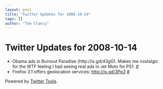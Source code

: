 ```yaml
---
layout: post
title: "Twitter Updates for 2008-10-14"
tags: []
author: "Tom Clancy"
---
```


# Twitter Updates for 2008-10-14

<ul>
	<li>Obama ads in Burnout Paradise (http://is.gd/43gG). Makes me nostalgic for the WTF feeling I had seeing real ads in Jet Moto for PS1. <a href="http://twitter.com/tclancy/statuses/959459048">#</a></li>
	<li>Firefox 3.1 offers geolocation services: <a href="http://is.gd/3Pp3" rel="nofollow">http://is.gd/3Pp3</a> <a href="http://twitter.com/tclancy/statuses/959612745">#</a></li>
</ul>
<p>Powered by <a href="http://alexking.org/projects/wordpress">Twitter Tools</a>.</p>
